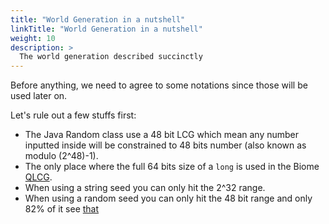 ```yaml
---
title: "World Generation in a nutshell"
linkTitle: "World Generation in a nutshell"
weight: 10
description: >
  The world generation described succinctly
---
```


Before anything, we need to agree to some notations since those will be used later on.

Let's rule out a few stuffs first: 
 - The Java Random class use a 48 bit LCG which mean any number inputted inside will be constrained to 48 bits 
 number (also known as modulo (2^48)-1).
 - The only place where the full 64 bits size of a `long` is used in the Biome [QLCG](http://statmath.wu.ac.at/software/prng/doc/prng.html#QCG).
 - When using a string seed you can only hit the 2^32 range.
 - When using a random seed you can only hit the 48 bit range and only 82% of it see [that]()